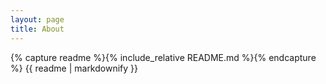 ```yaml
---
layout: page
title: About
---
```


{% capture readme %}{% include_relative README.md %}{% endcapture %}
{{ readme | markdownify }}
